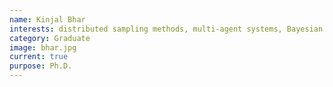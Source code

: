 ```yaml
---
name: Kinjal Bhar
interests: distributed sampling methods, multi-agent systems, Bayesian inference techniques
category: Graduate
image: bhar.jpg
current: true
purpose: Ph.D.
---
```

